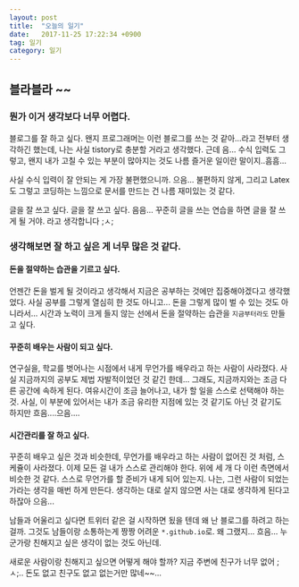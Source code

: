 ```yaml
---
layout: post
title:  "오늘의 일기"
date:   2017-11-25 17:22:34 +0900
tag: 일기
category: 일기
---
```

## 블라블라 ~~


### 뭔가 이거 생각보다 너무 어렵다.

블로그를 잘 하고 싶다. 왠지 프로그래머는 이런 블로그를 쓰는 것 같아...라고 전부터 생각하긴 했는데, 나는 사실 tistory로 충분할 거라고 생각했다.
근데 음... 수식 입력도 그렇고, 왠지 내가 고칠 수 있는 부분이 많아지는 것도 나름 즐거운 일이란 말이지..흠흠...

사실 수식 입력이 잘 안되는 게 가장 불편했으니까. 으음... 불편하지 않게, 그리고 Latex도 그렇고 코딩하는 느낌으로 문서를 만드는 건 나름 재미있는 것 같다.

글을 잘 쓰고 싶다. 글을 잘 쓰고 싶다. 음음... 꾸준히 글을 쓰는 연습을 하면 글을 잘 쓰게 될 거야. 라고 생각합니다 ;ㅅ;

### 생각해보면 잘 하고 싶은 게 너무 많은 것 같다.

#### 돈을 절약하는 습관을 기르고 싶다.
언젠간 돈을 벌게 될 것이라고 생각해서 지금은 공부하는 것에만 집중해야겠다고 생각했었다. 사실 공부를 그렇게 열심히 한 것도 아니고... 돈을 그렇게 많이 벌 수 있는 것도 아니라서... 시간과 노력이 크게 들지 않는 선에서 돈을 절약하는 습관을 `지금부터라도` 만들고 싶다.

#### 꾸준히 배우는 사람이 되고 싶다.
연구실을, 학교를 벗어나는 시점에서 내게 무언가를 배우라고 하는 사람이 사라졌다. 사실 지금까지의 공부도 제법 자발적이었던 것 같긴 한데... 그래도, 지금까지와는 조금 다른 공간에 속하게 된다.
여유시간이 조금 늘어나고, 내가 할 일을 스스로 선택해야 하는 것. 사실, 이 부분에 있어서는 내가 조금 유리한 지점에 있는 것 같기도 아닌 것 같기도 하지만 흐음....으음....

#### 시간관리를 잘 하고 싶다.
꾸준히 배우고 싶은 것과 비슷한데, 무언가를 배우라고 하는 사람이 없어진 것 처럼, 스케쥴이 사라졌다. 이제 모든 걸 내가 스스로 관리해야 한다. 위에 세 개 다 이런 측면에서 비슷한 것 같다. 스스로 무언가를 할 준비가 내게 되어 있는지. 나는, 그런 사람이 되었는가라는 생각을 매번 하게 만든다. 생각하는 대로 살지 않으면 사는 대로 생각하게 된다고 하잖아 으음...

남들과 어울리고 싶다면 트위터 같은 걸 시작하면 됬을 텐데 왜 난 블로그를 하려고 하는 걸까. 그것도 남들이랑 소통하는게 짱짱 어려운 ```*.github.io```로. 왜 그랬지... 흐음... 누군가랑 친해지고 싶은 생각이 없는 것도 아닌데.

새로운 사람이랑 친해지고 싶으면 어떻게 해야 할까? 지금 주변에 친구가 너무 없어 ;ㅅ;.. 돈도 없고 친구도 없고 없는거만 많네~~...

